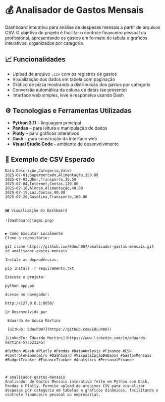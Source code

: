 # 💰 Analisador de Gastos Mensais

Dashboard interativo para análise de despesas mensais a partir de arquivos CSV. O objetivo do projeto é facilitar o controle financeiro pessoal ou profissional, apresentando os gastos em formato de tabela e gráficos interativos, organizados por categoria.



## 📈 Funcionalidades

- Upload de arquivo `.csv` com os registros de gastos
- Visualização dos dados em tabela com paginação
- Gráfico de pizza mostrando a distribuição dos gastos por categoria
- Conversão automática da coluna de datas (se presente)
- Interface web simples, leve e responsiva usando Dash



## ⚙️ Tecnologias e Ferramentas Utilizadas

- **Python 3.11** – linguagem principal
- **Pandas** – para leitura e manipulação de dados
- **Plotly** – para gráficos interativos
- **Dash** – para construção da interface web
- **Visual Studio Code** – ambiente de desenvolvimento



## 📂 Exemplo de CSV Esperado

```csv
Data,Descrição,Categoria,Valor
2025-07-01,Supermercado,Alimentação,150.00
2025-07-03,Uber,Transporte,35.50
2025-07-04,Internet,Contas,120.00
2025-07-10,Almoço,Alimentação,40.00
2025-07-15,Luz,Contas,90.00
2025-07-20,Gasolina,Transporte,160.00


🖼️ Visualização do Dashboard

![Dashboard](agm1.png)


▶️ Como Executar Localmente
Clone o repositório:

git clone https://github.com/Eduuh007/analisador-gastos-mensais.git
cd analisador-gastos-mensais

Instale as dependências:

pip install -r requirements.txt

Execute o projeto:

python app.py

Acesse no navegador:

http://127.0.0.1:8050/

🙋‍♂️ Desenvolvido por

 Eduardo de Sousa Martins

 [GitHub: Eduuh007](https://github.com/Eduuh007)
 
[LinkedIn: Eduardo Martins](https://www.linkedin.com/in/eduardo-martins-575521245)

#Python #Dash #Plotly #Pandas #DataAnalysis #Finance #CSV #ControleFinanceiro #Dashboard #VisualizaçãoDeDados #GastosMensais #BudgetTracker #FinanceTracker #Analytics #PersonalFinance



# analisador-gastos-mensais
Analisador de Gastos Mensais interativo feito em Python com Dash, Pandas e Plotly. Permite upload de arquivos CSV para visualizar despesas por categoria em tabelas e gráficos dinâmicos, facilitando o controle financeiro pessoal ou empresarial.

